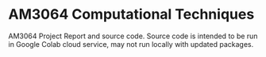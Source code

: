 # AM3064 Computational Techniques
AM3064 Project Report and source code. Source code is intended to be run in Google Colab cloud service, may not run locally with updated packages.
